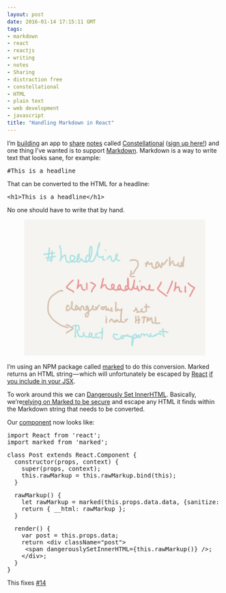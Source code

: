 ```yaml
---
layout: post
date: 2016-01-14 17:15:11 GMT
tags:
- markdown
- react
- reactjs
- writing
- notes
- Sharing
- distraction free
- constellational
- HTML
- plain text
- web development
- javascript
title: "Handling Markdown in React"
---
```

<p>I’m <a href="http://github.com/constellational">building</a> an app to <a href="https://medium.com/@arpith/sharing-a-post-520659ff3857#.evkes1k2f">share</a> <a href="https://medium.com/@arpith/drafts-unpublished-edits-and-posts-b55fc5f1ead#.5src34972">notes</a> called <a href="http://constellational.com/">Constellational</a> (<a href="http://eepurl.com/bHN6Mf">sign up here!</a>) and one thing I’ve wanted is to support <a href="https://daringfireball.net/projects/markdown/">Markdown</a>. Markdown is a way to write text that looks sane, for example:</p><pre>#This is a headline</pre><p>That can be converted to the HTML for a headline:</p><pre>&lt;h1&gt;This is a headline&lt;/h1&gt;</pre><p>No one should have to write that by hand.</p><figure class="tmblr-full" data-orig-height="1536" data-orig-width="2048"><img src="/images/d80888bcab11ef28ddf48c7a122276f44bf0f6a793ae3dec7876c18898d58570.png" data-orig-height="1536" data-orig-width="2048"></figure><p>I’m using an NPM package called <a href="https://github.com/chjj/marked">marked</a> to do this conversion. Marked returns an HTML string — which will unfortunately be escaped by <a href="https://facebook.github.io/react/">React</a> <a href="https://facebook.github.io/react/docs/jsx-gotchas.html#html-entities">if you include in your JSX</a>.</p><p>To work around this we can <a href="https://facebook.github.io/react/tips/dangerously-set-inner-html.html">Dangerously Set InnerHTML</a>. Basically, we’re<a href="https://facebook.github.io/react/docs/tutorial.html#adding-markdown">relying on Marked to be secure</a> and escape any HTML it finds within the Markdown string that needs to be converted.</p><p>Our <a href="https://github.com/constellational/web/blob/44bc395233ae96c2a92d735aef2b568a8b756bc5/views.js">component</a> now looks like:</p><pre>import React from 'react';<br>import marked from 'marked';</pre><pre>class Post extends React.Component {<br> &nbsp;constructor(props, context) {<br> &nbsp; &nbsp;super(props, context);<br> &nbsp; &nbsp;this.rawMarkup = this.rawMarkup.bind(this);<br> &nbsp;}</pre><pre> &nbsp;rawMarkup() {<br> &nbsp; &nbsp;let rawMarkup = marked(this.props.data.data, {sanitize: true});<br> &nbsp; &nbsp;return { __html: rawMarkup };<br> &nbsp;}</pre><pre> &nbsp;render() {<br> &nbsp; &nbsp;var post = this.props.data;<br> &nbsp; &nbsp;return &lt;div className="post"&gt;<br> &nbsp; &nbsp; &lt;span dangerouslySetInnerHTML={this.rawMarkup()} /&gt;;<br> &nbsp; &nbsp;&lt;/div&gt;;<br> &nbsp;}<br>}</pre><p>This fixes <a href="https://github.com/constellational/web/issues/14">#14</a></p>